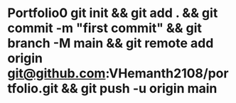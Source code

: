 # Portfolio0 git init && git add . && git commit -m "first commit" && git branch -M main && git remote add origin git@github.com:VHemanth2108/portfolio.git && git push -u origin main
